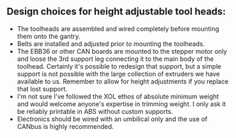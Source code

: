 ## Design choices for height adjustable tool heads:

- The toolheads are assembled and wired completely before mounting them onto the gantry.
- Belts are installed and adjusted prior to mounting the toolheads.
- The EBB36 or other CAN boards are mounted to the stepper motor only and loose the 3rd support leg connecting it to the main body of the toolhead.  Certainly it's possible to redesign that support, but a simple support is not possible with the large collection of extruders we have available to us.  Remember to allow for height adjustments if you replace that lost support.
- I'm not sure I've followed the XOL ethos of absolute minimum weight and would welcome anyone's expertise in trimming weight.  I only ask it be reliably printable in ABS without custom supports.
- Electronics should be wired with an umbilical only and the use of CANbus is highly recommended.
